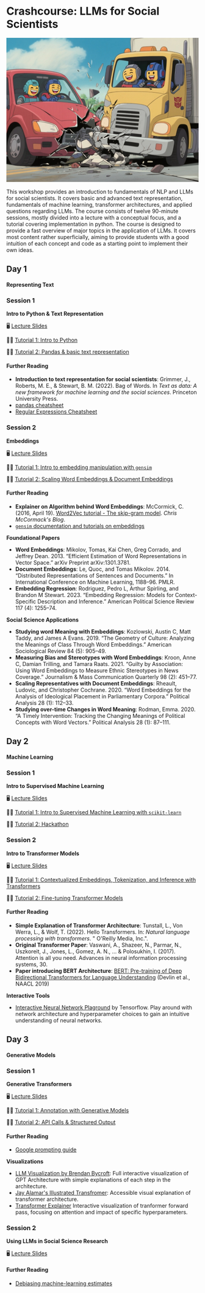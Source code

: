 # Crashcourse: LLMs for Social Scientists

![](images/transformers-crash.png)

This workshop provides an introduction to fundamentals of NLP and LLMs for social scientists. It covers basic and advanced text representation, fundamentals of machine learning, transformer architectures, and applied questions regarding LLMs. The course consists of twelve 90-minute sessions, mostly divided into a lecture with a conceptual focus, and a tutorial covering implementation in python. The course is designed to provide a fast overview of major topics in the application of LLMs. It covers most content rather superficially, aiming to provide students with a good intuition of each concept and code as a starting point to implement their own ideas.

## Day 1

#### Representing Text

### Session 1

**Intro to Python & Text Representation**

🖥️ [Lecture Slides](https://nicoberk.quarto.pub/llm_ws-lecture-1)

🧑‍💻 [Tutorial 1: Intro to Python](https://colab.research.google.com/github/nicolaiberk/llm_ws/blob/main/notebooks/01a_python.ipynb)

🧑‍💻 [Tutorial 2: Pandas & basic text representation](https://colab.research.google.com/github/nicolaiberk/llm_ws/blob/main/notebooks/01b_text_reps.ipynb)

#### Further Reading

- **Introduction to text representation for social scientists**: Grimmer, J., Roberts, M. E., & Stewart, B. M. (2022). Bag of Words. In *Text as data: A new framework for machine learning and the social sciences*. Princeton University Press.
- [pandas cheatsheet](https://pandas.pydata.org/Pandas_Cheat_Sheet.pdf)
- [Regular Expressions Cheatsheet](https://regexr.com/)


### Session 2

**Embeddings**

🖥️ [Lecture Slides](https://nicoberk.quarto.pub/llm_ws-lecture-2)

🧑‍💻 [Tutorial 1: Intro to embedding manipulation with `gensim`](https://colab.research.google.com/github/nicolaiberk/llm_ws/blob/main/notebooks/02a_embeddings.ipynb)

🧑‍💻 [Tutorial 2: Scaling Word Embeddings & Document Embeddings](https://colab.research.google.com/github/nicolaiberk/llm_ws/blob/main/notebooks/02b_embeddings_2.ipynb)

#### Further Reading

- **Explainer on Algorithm behind Word Embeddings**: McCormick, C. (2016, April 19). [Word2Vec tutorial - The skip-gram model](https://mccormickml.com/2016/04/19/word2vec-tutorial-the-skip-gram-model/). *Chris McCormack's Blog*.
- [`gensim` documentation and tutorials on embeddings](https://radimrehurek.com/gensim/auto_examples/index.html#documentation)

**Foundational Papers**

- **Word Embeddings**: Mikolov, Tomas, Kai Chen, Greg Corrado, and Jeffrey Dean. 2013. “Efficient Estimation of Word Representations in Vector Space.” arXiv Preprint arXiv:1301.3781. 
- **Document Embeddings**: Le, Quoc, and Tomas Mikolov. 2014. “Distributed Representations of Sentences and Documents.” In International Conference on Machine Learning, 1188–96. PMLR.
- **Embedding Regression**: Rodriguez, Pedro L, Arthur Spirling, and Brandon M Stewart. 2023. “Embedding Regression: Models for Context-Specific Description and Inference.” American Political Science Review 117 (4): 1255–74. 

**Social Science Applications**

- **Studying word Meaning with Embeddings**: Kozlowski, Austin C, Matt Taddy, and James A Evans. 2019. “The Geometry of Culture: Analyzing the Meanings of Class Through Word Embeddings.” American Sociological Review 84 (5): 905–49. 
- **Measuring Bias and Stereotypes with Word Embeddings**: Kroon, Anne C, Damian Trilling, and Tamara Raats. 2021. “Guilty by Association: Using Word Embeddings to Measure Ethnic Stereotypes in News Coverage.” Journalism & Mass Communication Quarterly 98 (2): 451–77.
- **Scaling Representatives with Document Embeddings**: Rheault, Ludovic, and Christopher Cochrane. 2020. “Word Embeddings for the Analysis of Ideological Placement in Parliamentary Corpora.” Political Analysis 28 (1): 112–33.
- **Studying over-time Changes in Word Meaning**: Rodman, Emma. 2020. “A Timely Intervention: Tracking the Changing Meanings of Political Concepts with Word Vectors.” Political Analysis 28 (1): 87–111.

## Day 2

#### Machine Learning

### Session 1

**Intro to Supervised Machine Learning**

🖥️ [Lecture Slides](https://nicoberk.quarto.pub/llm_ws-session-3-ml)

🧑‍💻 [Tutorial 1: Intro to Supervised Machine Learning with `scikit-learn`](https://colab.research.google.com/github/nicolaiberk/Imbalanced/blob/master/01_IntroSML_Solution.ipynb)

🧑‍💻 [Tutorial 2: Hackathon](https://colab.research.google.com/github/nicolaiberk/llm_ws/blob/main/notebooks/03b_hackathon.ipynb)

### Session 2

**Intro to Transformer Models**

🖥️ [Lecture Slides](https://nicoberk.quarto.pub/llm_ws-session-4-transformer/)

🧑‍💻 [Tutorial 1: Contextualized Embeddings, Tokenization, and Inference with Transformers](https://colab.research.google.com/github/nicolaiberk/llm_ws/blob/main/notebooks/04a_tokens_attention.ipynb)

🧑‍💻 [Tutorial 2: Fine-tuning Transformer Models](https://colab.research.google.com/github/nicolaiberk/llm_ws/blob/main/notebooks/04b_finetuning_bert.ipynb)

#### Further Reading

- **Simple Explanation of Transformer Architecture**: Tunstall, L., Von Werra, L., & Wolf, T. (2022). Hello Transformers. In: *Natural language processing with transformers*. " O'Reilly Media, Inc.".
- **Original Transformer Paper**: Vaswani, A., Shazeer, N., Parmar, N., Uszkoreit, J., Jones, L., Gomez, A. N., ... & Polosukhin, I. (2017). Attention is all you need. Advances in neural information processing systems, 30.
- **Paper introducing BERT Architecture**: [BERT: Pre-training of Deep Bidirectional Transformers for Language Understanding](https://aclanthology.org/N19-1423/) (Devlin et al., NAACL 2019)

**Interactive Tools**

- [Interactive Neural Network Plaground](https://playground.tensorflow.org) by Tensorflow. Play around with network architecture and hyperparameter choices to gain an intuitive understanding of neural networks.

## Day 3

#### Generative Models

### Session 1

**Generative Transformers**

🖥️ [Lecture Slides](https://nicoberk.quarto.pub/llm_ws-session-5-generative/#/title-slide)

🧑‍💻 [Tutorial 1: Annotation with Generative Models](https://colab.research.google.com/github/nicolaiberk/llm_ws/blob/main/notebooks/05a_prompting.ipynb)

🧑‍💻 [Tutorial 2: API Calls & Structured Output](https://colab.research.google.com/github/nicolaiberk/llm_ws/blob/main/notebooks/05b_api.ipynb)

#### Further Reading

- [Google prompting guide](https://services.google.com/fh/files/misc/gemini-for-google-workspace-prompting-guide-101.pdf)

**Visualizations**

- [LLM Visualization by Brendan Bycroft](https://bbycroft.net/llm): Full interactive visualization of GPT Architecture with simple explanations of each step in the architecture.
- [Jay Alamar's Illustrated Transfromer](https://jalammar.github.io/illustrated-transformer/): Accessible visual explanation of transformer architecture.
- [Transformer Explainer](https://poloclub.github.io/transformer-explainer/) Interactive visualization of tranformer forward pass, focusing on attention and impact of specific hyperparameters.


### Session 2

**Using LLMs in Social Science Research**

🖥️ [Lecture Slides](https://nicoberk.quarto.pub/llm_ws-session-6-use-llms/#/title-slide)

<!-- 🧑‍💻 [Tutorial 1: Building a Chatbot for Retrieval-Augmented Generation](https://colab.research.google.com/github/nicolaiberk/llm_ws/blob/main/notebooks/06a_rag.ipynb) -->

#### Further Reading

- [Debiasing machine-learning estimates](https://naokiegami.com/dsl/articles/intro.html)
